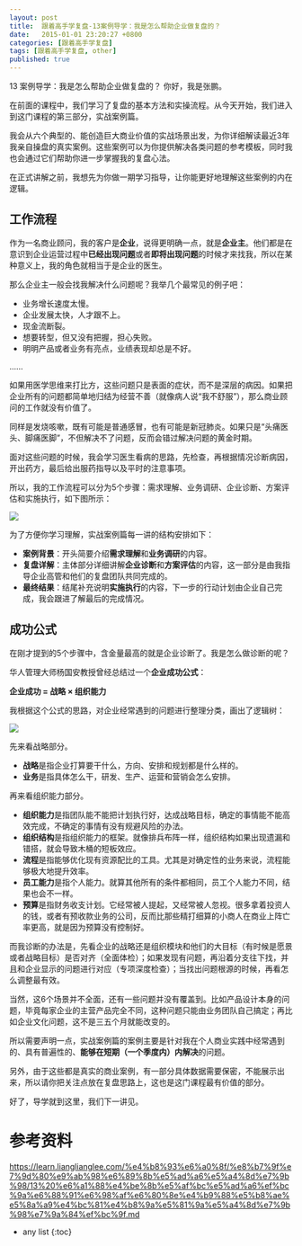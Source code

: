 ```yaml
---
layout: post
title:  跟着高手学复盘-13案例导学：我是怎么帮助企业做复盘的？
date:   2015-01-01 23:20:27 +0800
categories: [跟着高手学复盘]
tags: [跟着高手学复盘, other]
published: true
---
```




13 案例导学：我是怎么帮助企业做复盘的？
你好，我是张鹏。

在前面的课程中，我们学习了复盘的基本方法和实操流程。从今天开始，我们进入到这门课程的第三部分，实战案例篇。

我会从六个典型的、能创造巨大商业价值的实战场景出发，为你详细解读最近3年我亲自操盘的真实案例。这些案例可以为你提供解决各类问题的参考模板，同时我也会通过它们帮助你进一步掌握我的复盘心法。

在正式讲解之前，我想先为你做一期学习指导，让你能更好地理解这些案例的内在逻辑。

## 工作流程

作为一名商业顾问，我的客户是**企业**，说得更明确一点，就是**企业主**。他们都是在意识到企业运营过程中**已经出现问题**或者**即将出现问题**的时候才来找我，所以在某种意义上，我的角色就相当于是企业的医生。

那么企业主一般会找我解决什么问题呢？我举几个最常见的例子吧：

* 业务增长速度太慢。
* 企业发展太快，人才跟不上。
* 现金流断裂。
* 想要转型，但又没有把握，担心失败。
* 明明产品或者业务有亮点，业绩表现却总是不好。

……

如果用医学思维来打比方，这些问题只是表面的症状，而不是深层的病因。如果把企业所有的问题都简单地归结为经营不善（就像病人说“我不舒服”），那么商业顾问的工作就没有价值了。

同样是发烧咳嗽，既有可能是普通感冒，也有可能是新冠肺炎。如果只是“头痛医头、脚痛医脚”，不但解决不了问题，反而会错过解决问题的黄金时期。

面对这些问题的时候，我会学习医生看病的思路，先检查，再根据情况诊断病因，开出药方，最后给出服药指导以及平时的注意事项。

所以，我的工作流程可以分为5个步骤：需求理解、业务调研、企业诊断、方案评估和实施执行，如下图所示：

![](https://learn.lianglianglee.com/%e4%b8%93%e6%a0%8f/%e8%b7%9f%e7%9d%80%e9%ab%98%e6%89%8b%e5%ad%a6%e5%a4%8d%e7%9b%98/assets/a668bf32079f451cbe66399d5a6c7231.jpg)

为了方便你学习理解，实战案例篇每一讲的结构安排如下：

* **案例背景**：开头简要介绍**需求理解**和**业务调研**的内容。
* **复盘详解**：主体部分详细讲解**企业诊断**和**方案评估**的内容，这一部分是由我指导企业高管和他们的复盘团队共同完成的。
* **最终结果**：结尾补充说明**实施执行**的内容，下一步的行动计划由企业自己完成，我会跟进了解最后的完成情况。

## 成功公式

在刚才提到的5个步骤中，含金量最高的就是企业诊断了。我是怎么做诊断的呢？

华人管理大师杨国安教授曾经总结过一个**企业成功公式**：

**企业成功 = 战略 × 组织能力**

我根据这个公式的思路，对企业经常遇到的问题进行整理分类，画出了逻辑树：

![](https://learn.lianglianglee.com/%e4%b8%93%e6%a0%8f/%e8%b7%9f%e7%9d%80%e9%ab%98%e6%89%8b%e5%ad%a6%e5%a4%8d%e7%9b%98/assets/cff84ffb23394dc08add56103bda7071.jpg)

先来看战略部分。

* **战略**是指企业打算要干什么，方向、安排和规划都是什么样的。
* **业务**是指具体怎么干，研发、生产、运营和营销会怎么安排。

再来看组织能力部分。

* **组织能力**是指团队能不能把计划执行好，达成战略目标，确定的事情能不能高效完成，不确定的事情有没有规避风险的办法。
* **组织结构**是指组织能力的框架。就像排兵布阵一样，组织结构如果出现遗漏和错搭，就会导致木桶的短板效应。
* **流程**是指能够优化现有资源配比的工具。尤其是对确定性的业务来说，流程能够极大地提升效率。
* **员工能力**是指个人能力。就算其他所有的条件都相同，员工个人能力不同，结果也会不一样。
* **预算**是指财务收支计划。它经常被人提起，又经常被人忽视。很多拿着投资人的钱，或者有预收款业务的公司，反而比那些精打细算的小商人在商业上阵亡率更高，就是因为预算没有控制好。

而我诊断的办法是，先看企业的战略还是组织模块和他们的大目标（有时候是愿景或者战略目标）是否对齐（全面体检）；如果发现有问题，再沿着分支往下找，并且和企业显示的问题进行对应（专项深度检查）；当找出问题根源的时候，再看怎么调整最有效。

当然，这6个场景并不全面，还有一些问题并没有覆盖到。比如产品设计本身的问题，毕竟每家企业的主营产品完全不同，这种问题只能由业务团队自己搞定；再比如企业文化问题，这不是三五个月就能改变的。

所以需要声明一点，实战案例篇的案例主要是针对我在个人商业实践中经常遇到的、具有普遍性的、**能够在短期（一个季度内）内解决**的问题。

另外，由于这些都是真实的商业案例，有一部分具体数据需要保密，不能展示出来，所以请你把关注点放在复盘思路上，这也是这门课程最有价值的部分。

好了，导学就到这里，我们下一讲见。




# 参考资料

https://learn.lianglianglee.com/%e4%b8%93%e6%a0%8f/%e8%b7%9f%e7%9d%80%e9%ab%98%e6%89%8b%e5%ad%a6%e5%a4%8d%e7%9b%98/13%20%e6%a1%88%e4%be%8b%e5%af%bc%e5%ad%a6%ef%bc%9a%e6%88%91%e6%98%af%e6%80%8e%e4%b9%88%e5%b8%ae%e5%8a%a9%e4%bc%81%e4%b8%9a%e5%81%9a%e5%a4%8d%e7%9b%98%e7%9a%84%ef%bc%9f.md

* any list
{:toc}

